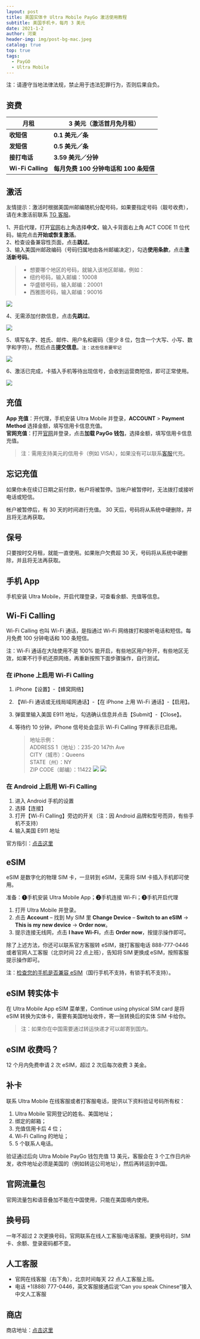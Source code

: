 ```yaml
---
layout: post
title: 美国实体卡 Ultra Mobile PayGo 激活使用教程
subtitle: 美国手机卡，每月 3 美元
date: 2021-1-2
author: 河東
header-img: img/post-bg-mac.jpeg
catalog: true
top: true
tags:
  - PayGO
  - Ultra Mobile
---
```


注：请遵守当地法律法规，禁止用于违法犯罪行为，否则后果自负。

## 资费



| 月租 | 3 美元（激活首月免月租） |  
|---|---|
| **收短信** | **0.1 美元／条** |  
| **发短信** | **0.5 美元／条** |  
| **接打电话** | **3.59 美元／分钟** |   
| **Wi-Fi Calling** | **每月免费 100 分钟电话和 100 条短信** | 


## 激活

友情提示：激活时根据美国州邮编随机分配号码，如果要指定号码（靓号收费），请在未激活前联系 [TG 客服](https://simgv.com/2023/03/19/store/)。

1、开启代理，打开[官网](https://my.ultramobile.com/paygo/activation)右上角选择**中文**，输入卡背面右上角 ACT CODE 11 位代码，输完点击**开始或恢复激活**。\
2、检查设备兼容性页面，点击**跳过**。\
3、输入美国州邮政编码（号码归属地由各州邮编决定），勾选**使用条款**，点击**激活新号码**。

>- 想要哪个地区的号码，就输入该地区邮编，例如：
>- 纽约号码，输入邮编：10008
>- 华盛顿号码，输入邮编：20001
>- 西雅图号码，输入邮编：90016


![](https://i.imgur.com/fJEx4vH.png)

4、无需添加付款信息，点击**先跳过**。

![](https://i.imgur.com/ET05Fz4.png)

5、填写名字、姓氏、邮件、用户名和密码（至少 8 位，包含一个大写、小写、数字和字符）。然后点击**提交信息**。`注：这些信息要牢记`

![](https://i.imgur.com/VZOvijw.png)

6、激活已完成，卡插入手机等待出现信号，会收到运营商短信，即可正常使用。

![](https://i.imgur.com/PHL1Emr.png)

## 充值

**App 充值**：开代理，手机安装 Ultra Mobile 并登录，**ACCOUNT** > **Payment Method** 选择金额，填写信用卡信息充值。\
**官网充值**：打开[官网](https://my.ultramobile.com/account/paygo)并登录，点击**加载 PayGo 钱包**，选择金额，填写信用卡信息充值。

>注：需用支持美元的信用卡（例如 VISA），如果没有可以联系[客服](https://simgv.com/2023/03/19/store/)代充。


## 忘记充值
如果你未在续订日期之前付款，帐户将被暂停。当帐户被暂停时，无法拨打或接听电话或短信。

帐户被暂停后，有 30 天的时间进行充值。 30 天后，号码将从系统中硬删除，并且将无法再获取。


## 保号
只要按时交月租，就能一直使用。如果账户欠费超 30 天，号码将从系统中硬删除，并且将无法再获取。

## 手机 App
手机安装 Ultra Mobile，开启代理登录，可查看余额、充值等信息。

## Wi-Fi Calling
Wi-Fi Calling 也叫 Wi-Fi 通话，是指通过 Wi-Fi 网络拨打和接听电话和短信。每月免费 100 分钟电话和 100 条短信。

注：Wi-Fi 通话在大陆使用不是 100% 能开启，有些地区用户秒开，有些地区无效，如果不行手机还原网络，再重新按照下面步骤操作，自行测试。

### 在 iPhone 上启用 Wi-Fi Calling

1. iPhone【设置】-【蜂窝网络】
2. 【Wi-Fi 通话或无线局域网通话】-【在 iPhone 上用 Wi-Fi 通话】-【启用】。
3. 弹窗里输入美国 E911 地址，勾选确认信息并点击【Submit】-【Close】。
4. 等待约 10 分钟，iPhone 信号处会显示 Wi-Fi Calling 字样表示已启用。

    >地址示例：\
    >ADDRESS 1（地址）：235-20 147th Ave\
    >CITY（城市）：Queens\
    >STATE（州）：NY\
    >ZIP CODE（邮编）：11422
![](https://i.imgur.com/7txbPjG.jpg)
![](https://i.imgur.com/4640m95.jpg)

### 在 Android 上启用 Wi-Fi Calling
1. 进入 Android 手机的设置
2. 选择【连接】
3. 打开【Wi-Fi Calling】旁边的开关（注：因 Android 品牌和型号而异，有些手机不支持）
4. 输入美国 E911 地址

官方指引：[点击这里](https://www.ultramobile.com/blog/what-is-wifi-calling/)

## eSIM

eSIM 是数字化的物理 SIM 卡，一旦转到 eSIM，无需将 SIM 卡插入手机即可使用。

准备：➊手机安装 Ultra Mobile App；➋手机连接 Wi-Fi；➌手机开启代理
1. 打开 Ultra Mobile 并登录。
2. 点击 **Account** – 找到 My SIM 里 **Change Device** – **Switch to an eSIM** → **This is my new device** → **Order now**。
3. 提示连接无线网，点击 **I have Wi-Fi**，点击 **Order now**，按提示操作即可。

除了上述方法，你还可以联系官方客服转 eSIM，拨打客服电话 888-777-0446 或者官网人工客服（北京时间 22 点上班），告知将 SIM 更换成 eSIM，按照客服提示操作即可。

注：[检查您的手机是否兼容 eSIM](https://www.ultramobile.com/esim/#esim-lp-compatibility)（国行手机不支持，有锁手机不支持）。

## eSIM 转实体卡
在 Ultra Mobile App eSIM 菜单里，Continue using physical SIM card 是将 eSIM 转换为实体卡，需要有美国地址收件，寄一张转换后的实体 SIM 卡给你。
>注：如果你在中国需要通过转运快递才可以邮寄到国内。

## eSIM 收费吗？
12 个月内免费申请 2 次 eSIM，超过 2 次后每次收费 3 美金。

## 补卡
联系 Ultra Mobile 在线客服或者打客服电话，提供以下资料验证号码所有权：

1. Ultra Mobile 官网登记的姓名、美国地址；
2. 绑定的邮箱；
3. 充值信用卡后 4 位；
4. Wi-Fi Calling 的地址；
5. 5 个联系人电话。

验证通过后向 Ultra Mobile PayGo 钱包充值 13 美元，客服会在 3 个工作日内补发，收件地址必须是美国的（例如转运公司地址），然后再转运到中国。

## 官网流量包
官网流量包和语音叠加不能在中国使用，只能在美国境内使用。

## 换号码
一年不超过 2 次更换号码，官网联系在线人工客服/电话客服。更换号码时，SIM 卡、余额、登录密码都不变。

## 人工客服
- 官网在线客服（右下角），北京时间每天 22 点人工客服上班。
- 电话 +1(888) 777-0446，英文客服接通后说“Can you speak Chinese”接入中文人工客服

## 商店

商店地址：[点击这里](https://simgv.com/2023/03/19/store/)
 